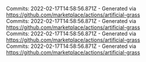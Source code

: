 Commits: 2022-02-17T14:58:56.871Z - Generated via https://github.com/marketplace/actions/artificial-grass
<br>
Commits: 2022-02-17T14:58:56.871Z - Generated via https://github.com/marketplace/actions/artificial-grass
<br>
Commits: 2022-02-17T14:58:56.871Z - Generated via https://github.com/marketplace/actions/artificial-grass
<br>
Commits: 2022-02-17T14:58:56.871Z - Generated via https://github.com/marketplace/actions/artificial-grass
<br>
